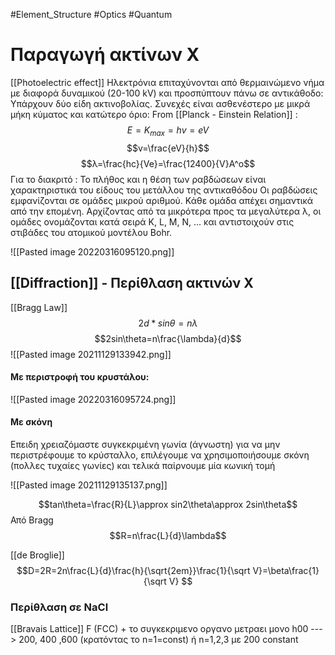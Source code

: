  #Element_Structure  #Optics #Quantum 
# Παραγωγή ακτίνων Χ
[[Photoelectric effect]]
Ηλεκτρόνια επιταχύνονται από θερμαινώμενο νήμα με διαφορά δυναμικού (20-100 kV) και προσπύπτουν πάνω σε αντικάθοδο:
Υπάρχουν δύο είδη ακτινοβολίας. Συνεχές είναι ασθενέστερο με μικρά μήκη κύματος και κατώτερο όριο:
From [[Planck - Einstein Relation]] :
$$E=K_{max}=hv=eV$$
$$v=\frac{eV}{h}$$
$$λ=\frac{hc}{Ve}=\frac{12400}{V}A^o$$
Για το διακριτό : Το πλήθος και η θέση των ραβδώσεων είναι χαρακτηριστικά του είδους του μετάλλου της αντικαθόδου
Οι ραβδώσεις εμφανίζονται σε ομάδες μικρού αριθμού. Κάθε ομάδα απέχει σημαντικά από την επομένη.
Αρχίζοντας από τα μικρότερα προς τα μεγαλύτερα λ, οι ομάδες ονομάζονται κατά σειρά K, L, M, N, ... και αντιστοιχούν στις στιβάδες του ατομικού μοντέλου Bohr.


![[Pasted image 20220316095120.png]]



## [[Diffraction]] - Περίθλαση ακτινών Χ

 [[Bragg Law]]
 $$2d*sin\theta=n\lambda$$
 $$2sin\theta=n\frac{\lambda}{d}$$
  ![[Pasted image 20211129133942.png]]

#### Με περιστροφή του κρυστάλου:
![[Pasted image 20220316095724.png]]

#### Με σκόνη
 Επειδη χρειαζόμαστε συγκεκριμένη γωνία (άγνωστη) για να μην περιστρέφουμε το κρύσταλλο, επιλέγουμε να χρησιμοποιήσουμε σκόνη (πολλες τυχαίες γωνίες) και τελικά παίρνουμε μία κωνική τομή

![[Pasted image 20211129135137.png]]

$$tan\theta=\frac{R}{L}\approx sin2\theta\approx 2sin\theta$$
Από Bragg
$$R=n\frac{L}{d}\lambda$$

[[de Broglie]]
$$D=2R=2n\frac{L}{d}\frac{h}{\sqrt{2em}}\frac{1}{\sqrt V}=\beta\frac{1}{\sqrt V} $$

### Περίθλαση σε NaCl
[[Bravais Lattice]] F (FCC) + το συγκεκριμενο οργανο μετραει μονο h00
---> 200, 400 ,600 (κρατόντας το n=1=const) 
	ή n=1,2,3 με 200 constant

